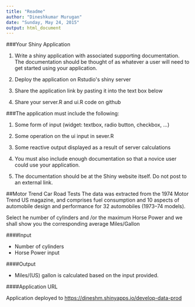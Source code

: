 ```yaml
---
title: "Readme"
author: "Dineshkumar Murugan"
date: "Sunday, May 24, 2015"
output: html_document
---
```


###Your Shiny Application

1. Write a shiny application with associated supporting documentation. The documentation should be thought of as whatever a user will need to get started using your application.

2. Deploy the application on Rstudio's shiny server

3. Share the application link by pasting it into the text box below

4. Share your server.R and ui.R code on github

###The application must include the following:

1. Some form of input (widget: textbox, radio button, checkbox, ...)

2. Some operation on the ui input in sever.R

3. Some reactive output displayed as a result of server calculations

4. You must also include enough documentation so that a novice user could use your application.

5. The documentation should be at the Shiny website itself. Do not post to an external link.


##Motor Trend Car Road Tests
The data was extracted from the 1974 Motor Trend US magazine, and comprises fuel consumption and 10 aspects of automobile design and performance for 32 automobiles (1973–74 models).

Select he number of cylinders and /or the maximum Horse Power and we shall show you the corresponding average Miles/Gallon

####Input

+ Number of cylinders
+ Horse Power input

####Output

+ Miles/(US) gallon is calculated based on the input provided.

####Application URL

Application deployed to https://dineshm.shinyapps.io/develop-data-prod